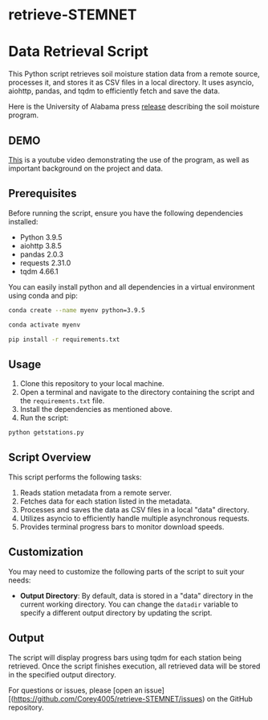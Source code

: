 # retrieve-STEMNET
# Data Retrieval Script

This Python script retrieves soil moisture station data from a remote source, processes it, and stores it as CSV files in a local directory. It uses asyncio, aiohttp, pandas, and tqdm to efficiently fetch and save the data.

Here is the University of Alabama press [release](https://www.uah.edu/news/news/uah-builds-installs-low-cost-soil-moisture-sensors-to-examine-how-flash-droughts-impact-agriculture) describing the soil moisture program. 

## DEMO 

[This](https://youtu.be/1K_zSj3dEaA?si=vKd9rUkqPYH7o75S) is a youtube video demonstrating the use of the program, as well as important background on the project and data. 
## Prerequisites

Before running the script, ensure you have the following dependencies installed:

- Python 3.9.5
- aiohttp 3.8.5
- pandas 2.0.3
- requests 2.31.0
- tqdm 4.66.1

You can easily install python and all dependencies in a virtual environment using conda and pip:

```bash
conda create --name myenv python=3.9.5
```

```bash
conda activate myenv
```

```bash
pip install -r requirements.txt
```

## Usage

1. Clone this repository to your local machine.
2. Open a terminal and navigate to the directory containing the script and the `requirements.txt` file.
3. Install the dependencies as mentioned above.
4. Run the script:

```bash
python getstations.py
```

## Script Overview

This script performs the following tasks:

1. Reads station metadata from a remote server.
2. Fetches data for each station listed in the metadata.
3. Processes and saves the data as CSV files in a local "data" directory.
4. Utilizes asyncio to efficiently handle multiple asynchronous requests.
5. Provides terminal progress bars to monitor download speeds. 

## Customization

You may need to customize the following parts of the script to suit your needs:

- **Output Directory**: By default, data is stored in a "data" directory in the current working directory. You can change the `datadir` variable to specify a different output directory by updating the script. 

## Output

The script will display progress bars using tqdm for each station being retrieved. Once the script finishes execution, all retrieved data will be stored in the specified output directory.

For questions or issues, please [open an issue][(https://github.com/Corey4005/retrieve-STEMNET/issues) on the GitHub repository.
